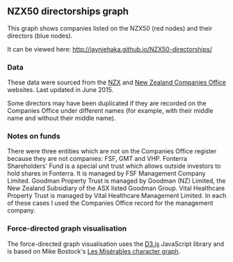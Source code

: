 ## NZX50 directorships graph
This graph shows companies listed on the NZX50 (red nodes) and their directors (blue nodes).

It can be viewed here: http://jayniehaka.github.io/NZX50-directorships/

### Data
These data were sourced from the [NZX](https://www.nzx.com/markets/nzsx/indices/NZ50) and [New Zealand Companies Office](http://www.business.govt.nz/companies) websites. Last updated in June 2015.

Some directors may have been duplicated if they are recorded on the Companies Office under different names (for example, with their middle name and without their middle name).

### Notes on funds
There were three entities which are not on the Companies Office register because they are not companies: FSF, GMT and VHP. Fonterra Shareholders' Fund is a special unit trust which allows outside investors to hold shares in Fonterra. It is managed by FSF Management Company Limited. Goodman Property Trust is managed by Goodman (NZ) Limited, the New Zealand Subsidiary of the ASX listed Goodman Group. Vital Healthcare Property Trust is managed by Vital Healthcare Management Limited. In each of these cases I used the Companies Office record for the management company.

### Force-directed graph visualisation
The force-directed graph visualisation uses the [D3.js](http://d3js.org/) JavaScript library and is based on Mike Bostock's [Les Misérables character graph](http://bl.ocks.org/mbostock/4062045).
